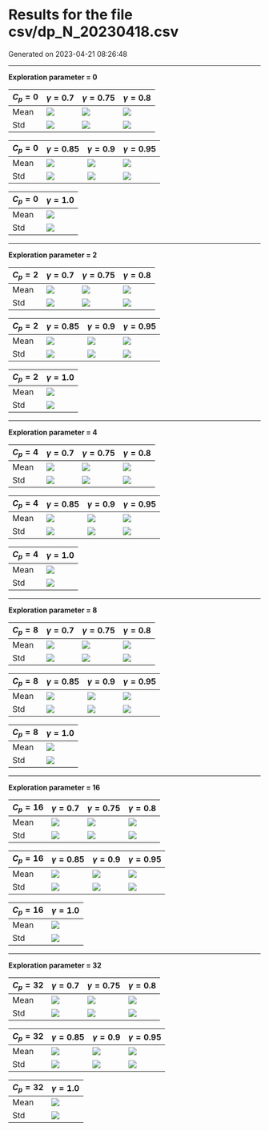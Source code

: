 # Results for the file csv/dp_N_20230418.csv 

Generated on 2023-04-21 08:26:48

---

**Exploration parameter = 0**

| $C_p=0$| $\gamma = 0.7$| $\gamma = 0.75$| $\gamma = 0.8$| 
| --- | --- | --- | --- | 
| Mean | ![](fig/dp_N/mean_g_0.7_cp_0.png) | ![](fig/dp_N/mean_g_0.75_cp_0.png) | ![](fig/dp_N/mean_g_0.8_cp_0.png) | 
| Std | ![](fig/dp_N/std_g_0.7_cp_0.png) | ![](fig/dp_N/std_g_0.75_cp_0.png) | ![](fig/dp_N/std_g_0.8_cp_0.png) | 

| $C_p=0$| $\gamma = 0.85$| $\gamma = 0.9$| $\gamma = 0.95$| 
| --- | --- | --- | --- | 
| Mean | ![](fig/dp_N/mean_g_0.85_cp_0.png) | ![](fig/dp_N/mean_g_0.9_cp_0.png) | ![](fig/dp_N/mean_g_0.95_cp_0.png) | 
| Std | ![](fig/dp_N/std_g_0.85_cp_0.png) | ![](fig/dp_N/std_g_0.9_cp_0.png) | ![](fig/dp_N/std_g_0.95_cp_0.png) | 

| $C_p=0$| $\gamma = 1.0$| 
| --- | --- | 
| Mean | ![](fig/dp_N/mean_g_1.0_cp_0.png) | 
| Std | ![](fig/dp_N/std_g_1.0_cp_0.png) | 

---

**Exploration parameter = 2**

| $C_p=2$| $\gamma = 0.7$| $\gamma = 0.75$| $\gamma = 0.8$| 
| --- | --- | --- | --- | 
| Mean | ![](fig/dp_N/mean_g_0.7_cp_2.png) | ![](fig/dp_N/mean_g_0.75_cp_2.png) | ![](fig/dp_N/mean_g_0.8_cp_2.png) | 
| Std | ![](fig/dp_N/std_g_0.7_cp_2.png) | ![](fig/dp_N/std_g_0.75_cp_2.png) | ![](fig/dp_N/std_g_0.8_cp_2.png) | 

| $C_p=2$| $\gamma = 0.85$| $\gamma = 0.9$| $\gamma = 0.95$| 
| --- | --- | --- | --- | 
| Mean | ![](fig/dp_N/mean_g_0.85_cp_2.png) | ![](fig/dp_N/mean_g_0.9_cp_2.png) | ![](fig/dp_N/mean_g_0.95_cp_2.png) | 
| Std | ![](fig/dp_N/std_g_0.85_cp_2.png) | ![](fig/dp_N/std_g_0.9_cp_2.png) | ![](fig/dp_N/std_g_0.95_cp_2.png) | 

| $C_p=2$| $\gamma = 1.0$| 
| --- | --- | 
| Mean | ![](fig/dp_N/mean_g_1.0_cp_2.png) | 
| Std | ![](fig/dp_N/std_g_1.0_cp_2.png) | 

---

**Exploration parameter = 4**

| $C_p=4$| $\gamma = 0.7$| $\gamma = 0.75$| $\gamma = 0.8$| 
| --- | --- | --- | --- | 
| Mean | ![](fig/dp_N/mean_g_0.7_cp_4.png) | ![](fig/dp_N/mean_g_0.75_cp_4.png) | ![](fig/dp_N/mean_g_0.8_cp_4.png) | 
| Std | ![](fig/dp_N/std_g_0.7_cp_4.png) | ![](fig/dp_N/std_g_0.75_cp_4.png) | ![](fig/dp_N/std_g_0.8_cp_4.png) | 

| $C_p=4$| $\gamma = 0.85$| $\gamma = 0.9$| $\gamma = 0.95$| 
| --- | --- | --- | --- | 
| Mean | ![](fig/dp_N/mean_g_0.85_cp_4.png) | ![](fig/dp_N/mean_g_0.9_cp_4.png) | ![](fig/dp_N/mean_g_0.95_cp_4.png) | 
| Std | ![](fig/dp_N/std_g_0.85_cp_4.png) | ![](fig/dp_N/std_g_0.9_cp_4.png) | ![](fig/dp_N/std_g_0.95_cp_4.png) | 

| $C_p=4$| $\gamma = 1.0$| 
| --- | --- | 
| Mean | ![](fig/dp_N/mean_g_1.0_cp_4.png) | 
| Std | ![](fig/dp_N/std_g_1.0_cp_4.png) | 

---

**Exploration parameter = 8**

| $C_p=8$| $\gamma = 0.7$| $\gamma = 0.75$| $\gamma = 0.8$| 
| --- | --- | --- | --- | 
| Mean | ![](fig/dp_N/mean_g_0.7_cp_8.png) | ![](fig/dp_N/mean_g_0.75_cp_8.png) | ![](fig/dp_N/mean_g_0.8_cp_8.png) | 
| Std | ![](fig/dp_N/std_g_0.7_cp_8.png) | ![](fig/dp_N/std_g_0.75_cp_8.png) | ![](fig/dp_N/std_g_0.8_cp_8.png) | 

| $C_p=8$| $\gamma = 0.85$| $\gamma = 0.9$| $\gamma = 0.95$| 
| --- | --- | --- | --- | 
| Mean | ![](fig/dp_N/mean_g_0.85_cp_8.png) | ![](fig/dp_N/mean_g_0.9_cp_8.png) | ![](fig/dp_N/mean_g_0.95_cp_8.png) | 
| Std | ![](fig/dp_N/std_g_0.85_cp_8.png) | ![](fig/dp_N/std_g_0.9_cp_8.png) | ![](fig/dp_N/std_g_0.95_cp_8.png) | 

| $C_p=8$| $\gamma = 1.0$| 
| --- | --- | 
| Mean | ![](fig/dp_N/mean_g_1.0_cp_8.png) | 
| Std | ![](fig/dp_N/std_g_1.0_cp_8.png) | 

---

**Exploration parameter = 16**

| $C_p=16$| $\gamma = 0.7$| $\gamma = 0.75$| $\gamma = 0.8$| 
| --- | --- | --- | --- | 
| Mean | ![](fig/dp_N/mean_g_0.7_cp_16.png) | ![](fig/dp_N/mean_g_0.75_cp_16.png) | ![](fig/dp_N/mean_g_0.8_cp_16.png) | 
| Std | ![](fig/dp_N/std_g_0.7_cp_16.png) | ![](fig/dp_N/std_g_0.75_cp_16.png) | ![](fig/dp_N/std_g_0.8_cp_16.png) | 

| $C_p=16$| $\gamma = 0.85$| $\gamma = 0.9$| $\gamma = 0.95$| 
| --- | --- | --- | --- | 
| Mean | ![](fig/dp_N/mean_g_0.85_cp_16.png) | ![](fig/dp_N/mean_g_0.9_cp_16.png) | ![](fig/dp_N/mean_g_0.95_cp_16.png) | 
| Std | ![](fig/dp_N/std_g_0.85_cp_16.png) | ![](fig/dp_N/std_g_0.9_cp_16.png) | ![](fig/dp_N/std_g_0.95_cp_16.png) | 

| $C_p=16$| $\gamma = 1.0$| 
| --- | --- | 
| Mean | ![](fig/dp_N/mean_g_1.0_cp_16.png) | 
| Std | ![](fig/dp_N/std_g_1.0_cp_16.png) | 

---

**Exploration parameter = 32**

| $C_p=32$| $\gamma = 0.7$| $\gamma = 0.75$| $\gamma = 0.8$| 
| --- | --- | --- | --- | 
| Mean | ![](fig/dp_N/mean_g_0.7_cp_32.png) | ![](fig/dp_N/mean_g_0.75_cp_32.png) | ![](fig/dp_N/mean_g_0.8_cp_32.png) | 
| Std | ![](fig/dp_N/std_g_0.7_cp_32.png) | ![](fig/dp_N/std_g_0.75_cp_32.png) | ![](fig/dp_N/std_g_0.8_cp_32.png) | 

| $C_p=32$| $\gamma = 0.85$| $\gamma = 0.9$| $\gamma = 0.95$| 
| --- | --- | --- | --- | 
| Mean | ![](fig/dp_N/mean_g_0.85_cp_32.png) | ![](fig/dp_N/mean_g_0.9_cp_32.png) | ![](fig/dp_N/mean_g_0.95_cp_32.png) | 
| Std | ![](fig/dp_N/std_g_0.85_cp_32.png) | ![](fig/dp_N/std_g_0.9_cp_32.png) | ![](fig/dp_N/std_g_0.95_cp_32.png) | 

| $C_p=32$| $\gamma = 1.0$| 
| --- | --- | 
| Mean | ![](fig/dp_N/mean_g_1.0_cp_32.png) | 
| Std | ![](fig/dp_N/std_g_1.0_cp_32.png) | 

